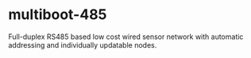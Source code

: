 # multiboot-485
Full-duplex RS485 based low cost wired sensor network with automatic addressing and individually updatable nodes.
